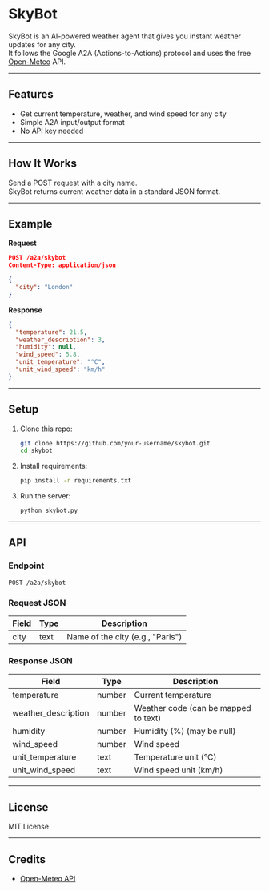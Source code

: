 
# SkyBot

SkyBot is an AI-powered weather agent that gives you instant weather updates for any city.  
It follows the Google A2A (Actions-to-Actions) protocol and uses the free [Open-Meteo](https://open-meteo.com/) API.

---

## Features

- Get current temperature, weather, and wind speed for any city
- Simple A2A input/output format
- No API key needed

---

## How It Works

Send a POST request with a city name.  
SkyBot returns current weather data in a standard JSON format.

---

## Example

**Request**
```json
POST /a2a/skybot
Content-Type: application/json

{
  "city": "London"
}
```

**Response**
```json
{
  "temperature": 21.5,
  "weather_description": 3,
  "humidity": null,
  "wind_speed": 5.8,
  "unit_temperature": "°C",
  "unit_wind_speed": "km/h"
}
```

---

## Setup

1. Clone this repo:
    ```bash
    git clone https://github.com/your-username/skybot.git
    cd skybot
    ```

2. Install requirements:
    ```bash
    pip install -r requirements.txt
    ```

3. Run the server:
    ```bash
    python skybot.py
    ```

---

## API

### Endpoint

```
POST /a2a/skybot
```

### Request JSON

| Field | Type | Description               |
|-------|------|---------------------------|
| city  | text | Name of the city (e.g., "Paris") |

### Response JSON

| Field               | Type   | Description                          |
|---------------------|--------|--------------------------------------|
| temperature         | number | Current temperature                  |
| weather_description | number | Weather code (can be mapped to text) |
| humidity            | number | Humidity (%) (may be null)           |
| wind_speed          | number | Wind speed                           |
| unit_temperature    | text   | Temperature unit (°C)                |
| unit_wind_speed     | text   | Wind speed unit (km/h)               |

---

## License

MIT License

---

## Credits

- [Open-Meteo API](https://open-meteo.com/)
